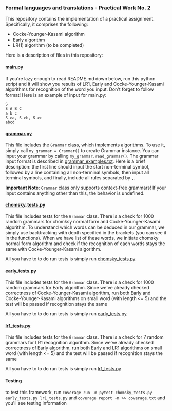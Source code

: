 ### Formal languages and translations - Practical Work No. 2

This repository contains the implementation of a practical assignment. Specifically, it comprises the following:

* Cocke-Younger-Kasami algorithm
* Early algorithm
* LR(1) algorithm (to be completed)

Here is a description of files in this repository:

#### [main.py](main.py)

If you're lazy enough to read README.md down below, run this python script and it will show you results of LR1, Early and Cocke-Younger-Kasami algorithms for recognition of the word you input. Don't forget to follow format! Here is an example of input for main.py:
```
S
S A B C
a b c
S->a, S->b, S->c
abcd
```

#### [grammar.py](grammar.py)

This file includes the ```Grammar``` class, which implements algorithms. To use it, simply call ```my_grammar = Grammar()``` to create Grammar instance. You can input your grammar by calling ```my_grammar.read_grammar()```. The grammar input format is described in [grammar_examples.txt](grammar_examples.txt). Here is a brief description: the first line should input the start non-terminal symbol, followed by a line containing all non-terminal symbols, then input all terminal symbols, and finally, include all rules separated by ```,```. 

**Important Note**: ```Grammar``` class only supports context-free grammars! If your input contains anything other than this, the behavior is undefined.

#### [chomsky_tests.py](chomsky_tests.py)

This file includes tests for the ```Grammar``` class. There is a check for 1000 random grammars for chomksy normal form and Cocke-Younger-Kasami algorithm. To understand which words can be deduced in our grammar, we simply use backtracking with depth specified in the brackets (you can see it in the functions). When we have list of these words, we initiate chomsky normal form algorithm and check if the recognition of each words stays the same with Cocke-Younger-Kasami algorithm.

All you have to to do run tests is simply run [chomsky_tests.py](chomsky_tests.py)

#### [early_tests.py](early_tests.py)

This file includes tests for the ```Grammar``` class. There is a check for 1000 random grammars for Early algorithm. Since we've already checked correctness of Cocke-Younger-Kasami algorithm, run both Early and Cocke-Younger-Kasami algorithms on small word (with length <= 5) and the test will be passed if recognition stays the same

All you have to to do run tests is simply run [early_tests.py](early_tests.py)

#### [lr1_tests.py](lr1_tests.py)

This file includes tests for the ```Grammar``` class. There is a check for 7 random grammars for LR1 recognition algorithm. Since we've already checked correctness of Early algorithm, run both Early and LR1 algorithms on small word (with length <= 5) and the test will be passed if recognition stays the same

All you have to to do run tests is simply run [lr1_tests.py](lr1_tests.py)


#### Testing

to test this framework, run ```coverage run -m pytest chomsky_tests.py early_tests.py lr1_tests.py``` and ```coverage report -m >> coverage.txt``` and you'll see testing information